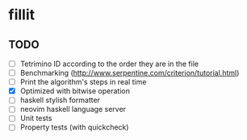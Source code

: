 # fillit


## TODO

- [ ] Tetrimino ID according to the order they are in the file
- [ ] Benchmarking (http://www.serpentine.com/criterion/tutorial.html)
- [ ] Print the algorithm's steps in real time
- [x] Optimized with bitwise operation
- [ ] haskell stylish formatter
- [ ] neovim haskell language server
- [ ] Unit tests
- [ ] Property tests (with quickcheck)
